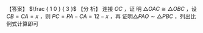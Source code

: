 【答案】 $\frac { 1 0 } { 3 }$
【分 析】 连接 $O C$ ，证 明 $\triangle O A C \cong \triangle O B C$ ，设 $C B = C A = x$ ，则 $P C = P A - C A = 1 2 - x$ ，再 证明$\triangle P A O \sim \triangle P B C$ ，列出比例式计算即可
